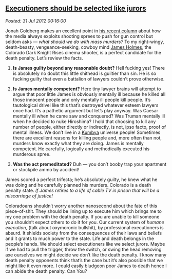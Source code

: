  
[Executioners should be selected like jurors](https://bakerjd99.wordpress.com/2012/07/30/executioners-should-be-selected-like-jurors/)
-------------------------------------------------------------------------------------------------------------------------------------

*Posted: 31 Jul 2012 00:16:00*

Jonah Goldberg makes an excellent point in [his recent
column](https://www.baltimoresun.com/news/opinion/oped/bs-ed-goldberg-death-penalty-20120730,0,6792851.story)
about how the media always exploits shooting sprees to push for gun
control but seldom asks — *what should we do with mass murders?* To my
right-wingy, death-beasty, vengeance-seeking, cowboy mind [James
Holmes](https://www.washingtonpost.com/national/james-holmes-expected-to-be-charged-monday-in-colorado-massacre/2012/07/30/gJQAFCRQKX\_story.html),
the Colorado Dark Knight Rises cinema shooter, is a perfect candidate
for the death penalty. Let’s review the facts.

1.  **Is James guilty beyond any reasonable doubt?** Hell fucking yes!
    There is absolutely no doubt this little shithead is guiltier than
    sin. He is so fucking guilty that even a battalion of lawyers
    couldn’t prove otherwise.

2.  **Is James mentally competent?** Here tiny lawyer brains will
    attempt to argue that poor little James is obviously mentally ill
    because he killed all those innocent people and only mentally ill
    people kill people. It’s tautological drivel like this that’s
    destroyed whatever esteem lawyers once had. It’s a pathetic argument
    but let’s play anyway. Was Caesar mentally ill when he came saw and
    conquered? Was Truman mentally ill when he decided to nuke
    Hiroshima? I hold that choosing to kill any number of people, either
    directly or indirectly, is not, ipso facto, proof of mental illness.
    We don’t live in a
    [Kumbya](https://www.thespoof.com/news/spoof.cfm?headline=s2i89689)
    universe people! Sometimes there are excellent reasons for killing
    people and, more often than not, murders know exactly what they are
    doing. James is mentally competent. He carefully, logically and
    methodically executed his murderous spree.

3.  **Was the act premeditated?** Duh — you don’t booby trap your
    apartment or stockpile ammo by accident!

James scored a perfect trifecta; he’s absolutely guilty, he knew what he
was doing and he carefully planned his murders. Colorado is a death
penalty state. *If James retires to a life of cable TV in prison that
will be a miscarriage of justice!*

Coloradoans shouldn’t worry another nanosecond about the fate of this
piece-of-shit. They should be lining up to execute him which brings me
to my one problem with the death penalty. If you are unable to kill
someone you shouldn’t expect others to do it for you. Our current system
of *humane execution,* (talk about oxymoronic bullshit), by professional
executioners is absurd. It shields society from the consequences of
their laws and beliefs and it grants to much power to the state. Life
and death belongs in the people’s hands. We should select executioners
like we select jurors. Maybe if we had to pull the trigger, throw the
switch, or swing the head removing axe ourselves we might decide we
don’t like the death penalty. I know many death penalty opponents think
that’s the case but it’s also possible that we might like it even more.
I could easily bludgeon poor James to death hence I can abide the death 
penalty. Can You?

